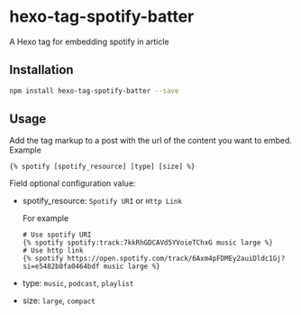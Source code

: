 # hexo-tag-spotify-batter
A Hexo tag for embedding spotify in article

## Installation
```bash
npm install hexo-tag-spotify-batter --save
```

## Usage
Add the tag markup to a post with the url of the content you want to embed.
Example
```
{% spotify [spotify_resource] [type] [size] %}
```
Field optional configuration value:
- spotify_resource: `Spotify URI` or `Http Link`

  For example
  ```
  # Use spotify URI
  {% spotify spotify:track:7kkRhGDCAVd5YVoieTChxG music large %}
  # Use http link
  {% spotify https://open.spotify.com/track/6Axm4pFDMEy2auiDldc1Gj?si=e5482b8fa0464bdf music large %}
  ```
- type: `music`, `podcast`, `playlist`
- size: `large`, `compact`
